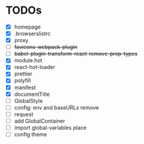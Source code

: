 # TODOs

- [x] homepage
- [x] .browserslistrc
- [x] proxy
- [ ] ~~favicons-webpack-plugin~~
- [ ] ~~babel-plugin-transform-react-remove-prop-types~~
- [x] module.hot
- [x] react-hot-loader
- [x] prettier
- [x] polyfill
- [x] manifest
- [x] documentTitle
- [ ] GlobalStyle
- [ ] config: env and baseURLs remove
- [ ] request
- [ ] add GlobalContainer
- [ ] import global-variables place
- [ ] config theme
